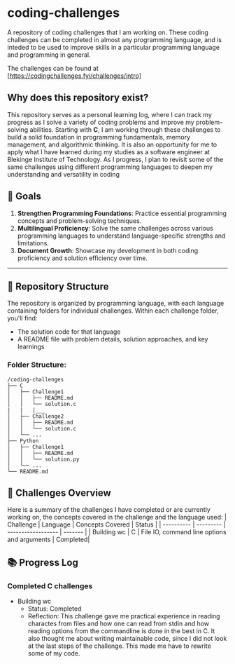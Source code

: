 # coding-challenges
A repository of coding challenges that I am working on. These coding challenges can be completed in almost any programming language, and is inteded to be used to improve skills in a particular programming language and programming in general.

The challenges can be found at [https://codingchallenges.fyi/challenges/intro] 
## Why does this repository exist?
This repository serves as a personal learning log, where I can track my progress as I solve a variety of coding problems and improve my problem-solving abilities. Starting with **C**, 
I am working through these challenges to build a solid foundation in programming fundamentals, memory management, and algorithmic thinking. It is also an opportunity for me to apply 
what I have learned during my studies as a software engineer at Blekinge Institute of Technology. As I progress, I plan to revisit some of the same challenges using different programming 
languages to deepen my understanding and versatility in coding



## 🚀 Goals

1. **Strengthen Programming Foundations**: Practice essential programming concepts and problem-solving techniques.
2. **Multilingual Proficiency**: Solve the same challenges across various programming languages to understand language-specific strengths and limitations.
3. **Document Growth**: Showcase my development in both coding proficiency and solution efficiency over time.

---

## 📁 Repository Structure

The repository is organized by programming language, with each language containing folders for individual challenges. Within each challenge folder, you'll find:
- The solution code for that language
- A README file with problem details, solution approaches, and key learnings

### Folder Structure:
```plaintext
/coding-challenges
├── C
│   ├── Challenge1
│   │   ├── README.md
│   │   └── solution.c
|   |   |___ 
│   ├── Challenge2
│   │   ├── README.md
│   │   └── solution.c
│   └── ...
├── Python
│   ├── Challenge1
│   │   ├── README.md
│   │   └── solution.py
│   └── ...
└── README.md
```
## 📝 Challenges Overview
Here is a summary of the challenges I have completed or are currently working on, the concepts covered in the challenge and the language used:
|  Challenge  |  Language  |  Concepts Covered   |  Status  |
|  ---------- |  --------- |  ------------------ |  ------- |
| Building wc |     C      | File IO, command line options and arguments    | Completed|

## 📚 Progress Log
### Completed C challenges
- Building wc
  - Status: Completed
  - Reflection: This challenge gave me practical experience in reading charactes from files and how one can read from stdin and how reading options from the commandline is done in the best in C. It also thought me about writing maintainable code, since I did not look at the last steps of the challenge. This made me have to rewrite some of my code. 
